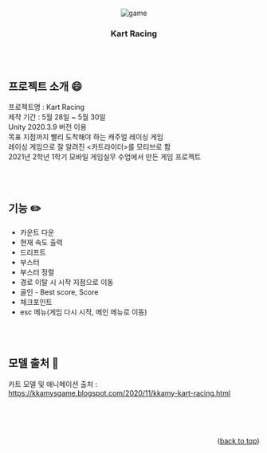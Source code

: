 <div id="top"></div>

<!-- PROJECT LOGO -->
<br/>
<div align="center">
  <img src="https://user-images.githubusercontent.com/86705580/151699576-a6d0088d-0554-4aab-b345-04efdd262088.JPG" alt="game">
  <h3 align="center">Kart Racing</h3>
</div>


<br><br>
<!-- ABOUT THE PROJECT -->
## 프로젝트 소개 :smile:

프로젝트명 : Kart Racing<br>
제작 기간 : 5월 28일 ~ 5월 30일<br>
Unity 2020.3.9 버전 이용<br>
목표 지점까지 빨리 도착해야 하는 캐주얼 레이싱 게임<br>
레이싱 게임으로 잘 알려진 <카트라이더>를 모티브로 함<br>
2021년 2학년 1학기 모바일 게임실무 수업에서 만든 게임 프로젝트<br>


<br><br>
<!-- GETTING STARTED -->
## 기능 :pencil2:

-  카운트 다운
-  현재 속도 출력
-  드리프트
-  부스터 
-  부스터 정렬
-  경로 이탈 시 시작 지점으로 이동
-  골인 - Best score, Score
-  체크포인트
-  esc 메뉴(게임 다시 시작, 메인 메뉴로 이동) 


<br><br>
## 모델 출처 :page_with_curl:
카트 모델 및 애니메이션 출처 : https://kkamysgame.blogspot.com/2020/11/kkamy-kart-racing.html

<br><br><br>
<p align="right">(<a href="#top">back to top</a>)</p>

